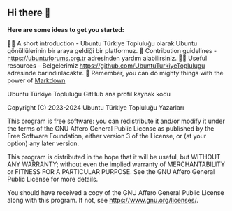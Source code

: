 ## Hi there 👋



**Here are some ideas to get you started:**

🙋‍♀️ A short introduction - Ubuntu Türkiye Topluluğu olarak Ubuntu gönüllülerinin bir araya geldiği bir platformuz.
🌈 Contribution guidelines - https://ubuntuforums.org.tr adresinden yardım alabilirsiniz.
👩‍💻 Useful resources - Belgelerimiz https://github.com/UbuntuTurkiyeToplulugu adresinde barındırılacaktır.
🧙 Remember, you can do mighty things with the power of [Markdown](https://docs.github.com/github/writing-on-github/getting-started-with-writing-and-formatting-on-github/basic-writing-and-formatting-syntax)

Ubuntu Türkiye Topluluğu GitHub ana profil kaynak kodu

Copyright (C) 2023-2024 Ubuntu Türkiye Topluluğu Yazarları

This program is free software: you can redistribute it and/or modify it under the terms of the GNU Affero General Public License as published by the Free Software Foundation, either version 3 of the License, or (at your option) any later version.

This program is distributed in the hope that it will be useful, but WITHOUT ANY WARRANTY; without even the implied warranty of MERCHANTABILITY or FITNESS FOR A PARTICULAR PURPOSE. See the GNU Affero General Public License for more details.

You should have received a copy of the GNU Affero General Public License along with this program. If not, see https://www.gnu.org/licenses/.
